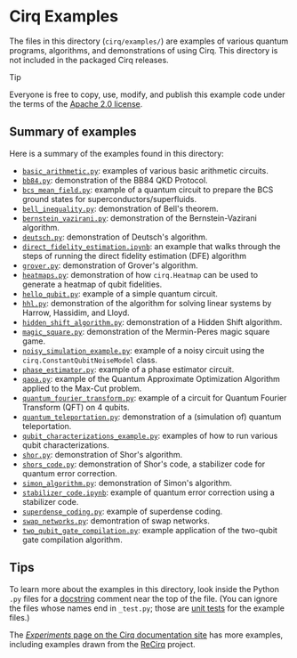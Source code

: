 # Cirq Examples

The files in this directory (`cirq/examples/`) are examples of various quantum
programs, algorithms, and demonstrations of using Cirq. This directory is not
included in the packaged Cirq releases.

> [!TIP]
> Everyone is free to copy, use, modify, and publish this example code under the
> terms of the [Apache 2.0 license](https://github.com/quantumlib/Cirq/LICENSE).

## Summary of examples

Here is a summary of the examples found in this directory:

*   [`basic_arithmetic.py`](basic_arithmetic.py): examples of various basic
    arithmetic circuits.
*   [`bb84.py`](bb84.py): demonstration of the BB84 QKD Protocol.
*   [`bcs_mean_field.py`](bcs_mean_field.py): example of a quantum circuit
    to prepare the BCS ground states for superconductors/superfluids.
*   [`bell_inequality.py`](bell_inequality.py): demonstration of Bell's theorem.
*   [`bernstein_vazirani.py`](bernstein_vazirani.py): demonstration of the
    Bernstein-Vazirani algorithm.
*   [`deutsch.py`](deutsch.py): demonstration of Deutsch's algorithm.
*   [`direct_fidelity_estimation.ipynb`](direct_fidelity_estimation.ipynb):
    an example that walks through the steps of running the direct fidelity
    estimation (DFE) algorithm
*   [`grover.py`](grover.py): demonstration of Grover's algorithm.
*   [`heatmaps.py`](heatmaps.py): demonstration of how `cirq.Heatmap` can
    be used to generate a heatmap of qubit fidelities.
*   [`hello_qubit.py`](hello_qubit.py): example of a simple quantum circuit.
*   [`hhl.py`](hhl.py): demonstration of the algorithm for solving linear systems
    by Harrow, Hassidim, and Lloyd.
*   [`hidden_shift_algorithm.py`](hidden_shift_algorithm.py):
    demonstration of a Hidden Shift algorithm.
*   [`magic_square.py`](magic_square.py):
    demonstration of the Mermin-Peres magic square game.
*   [`noisy_simulation_example.py`](noisy_simulation_example.py): example
    of a noisy circuit using the `cirq.ConstantQubitNoiseModel` class.
*   [`phase_estimator.py`](phase_estimator.py): example of a phase
    estimator circuit.
*   [`qaoa.py`](qaoa.py): example of the Quantum Approximate Optimization
    Algorithm applied to the Max-Cut problem.
*   [`quantum_fourier_transform.py`](quantum_fourier_transform.py):
    example of a circuit for Quantum Fourier Transform (QFT) on 4 qubits.
*   [`quantum_teleportation.py`](quantum_teleportation.py): demonstration
    of a (simulation of) quantum teleportation.
*   [`qubit_characterizations_example.py`](qubit_characterizations_example.py):
    examples of how to run various qubit characterizations.
*   [`shor.py`](shor.py): demonstration of Shor's algorithm.
*   [`shors_code.py`](shors_code.py): demonstration of Shor's code, a
    stabilizer code for quantum error correction.
*   [`simon_algorithm.py`](simon_algorithm.py): demonstration of Simon's
    algorithm.
*   [`stabilizer_code.ipynb`](stabilizer_code.ipynb): example of quantum
    error correction using a stabilizer code.
*   [`superdense_coding.py`](superdense_coding.py): example of superdense coding.
*   [`swap_networks.py`](swap_networks.py): demontration of swap networks.
*   [`two_qubit_gate_compilation.py`](two_qubit_gate_compilation.py):
    example application of the two-qubit gate compilation algorithm.

## Tips

To learn more about the examples in this directory, look inside the Python
`.py` files for a [docstring](https://en.wikipedia.org/wiki/Docstring) comment
near the top of the file. (You can ignore the files whose names end in
`_test.py`; those are [unit tests](https://en.wikipedia.org/wiki/Unit_testing)
for the example files.)

The [_Experiments_ page on the Cirq documentation
site](https://quantumai.google/cirq/experiments/qcqmc/high_level) has more
examples, including examples drawn from the
[ReCirq](https://github.com/quantumlib/recirq) project.
